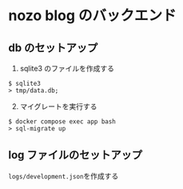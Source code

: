 # nozo blog のバックエンド

## db のセットアップ

1. sqlite3 のファイルを作成する

```.
$ sqlite3
> tmp/data.db;
```

2. マイグレートを実行する

```.
$ docker compose exec app bash
> sql-migrate up
```

## log ファイルのセットアップ

`logs/development.json`を作成する
